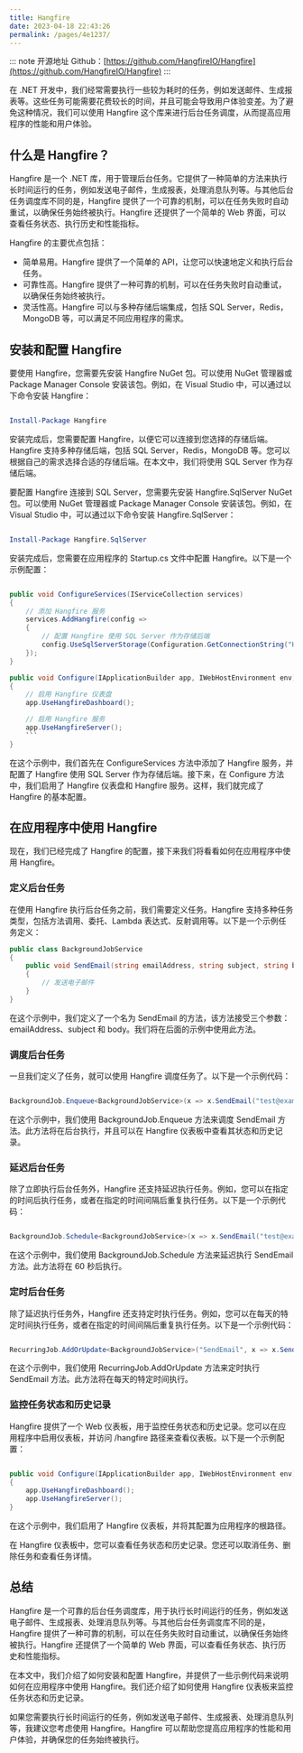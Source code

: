 ```yaml
---
title: Hangfire
date: 2023-04-18 22:43:26
permalink: /pages/4e1237/
---
```


::: note 开源地址
Github：[https://github.com/HangfireIO/Hangfire](https://github.com/HangfireIO/Hangfire)
:::

在 .NET 开发中，我们经常需要执行一些较为耗时的任务，例如发送邮件、生成报表等。这些任务可能需要花费较长的时间，并且可能会导致用户体验变差。为了避免这种情况，我们可以使用 Hangfire 这个库来进行后台任务调度，从而提高应用程序的性能和用户体验。
## 什么是 Hangfire？

Hangfire 是一个 .NET 库，用于管理后台任务。它提供了一种简单的方法来执行长时间运行的任务，例如发送电子邮件，生成报表，处理消息队列等。与其他后台任务调度库不同的是，Hangfire 提供了一个可靠的机制，可以在任务失败时自动重试，以确保任务始终被执行。Hangfire 还提供了一个简单的 Web 界面，可以查看任务状态、执行历史和性能指标。

Hangfire 的主要优点包括：
- 简单易用。Hangfire 提供了一个简单的 API，让您可以快速地定义和执行后台任务。
- 可靠性高。Hangfire 提供了一种可靠的机制，可以在任务失败时自动重试，以确保任务始终被执行。
- 灵活性高。Hangfire 可以与多种存储后端集成，包括 SQL Server，Redis，MongoDB 等，可以满足不同应用程序的需求。
## 安装和配置 Hangfire

要使用 Hangfire，您需要先安装 Hangfire NuGet 包。可以使用 NuGet 管理器或 Package Manager Console 安装该包。例如，在 Visual Studio 中，可以通过以下命令安装 Hangfire：

```powershell

Install-Package Hangfire
```



安装完成后，您需要配置 Hangfire，以便它可以连接到您选择的存储后端。Hangfire 支持多种存储后端，包括 SQL Server，Redis，MongoDB 等。您可以根据自己的需求选择合适的存储后端。在本文中，我们将使用 SQL Server 作为存储后端。

要配置 Hangfire 连接到 SQL Server，您需要先安装 Hangfire.SqlServer NuGet 包。可以使用 NuGet 管理器或 Package Manager Console 安装该包。例如，在 Visual Studio 中，可以通过以下命令安装 Hangfire.SqlServer：

```powershell

Install-Package Hangfire.SqlServer
```



安装完成后，您需要在应用程序的 Startup.cs 文件中配置 Hangfire。以下是一个示例配置：

```csharp

public void ConfigureServices(IServiceCollection services)
{
    // 添加 Hangfire 服务
    services.AddHangfire(config =>
    {
        // 配置 Hangfire 使用 SQL Server 作为存储后端
        config.UseSqlServerStorage(Configuration.GetConnectionString("Hangfire"));
    });
}

public void Configure(IApplicationBuilder app, IWebHostEnvironment env)
{
    // 启用 Hangfire 仪表盘
    app.UseHangfireDashboard();

    // 启用 Hangfire 服务
    app.UseHangfireServer();
    ```
}

```

在这个示例中，我们首先在 ConfigureServices 方法中添加了 Hangfire 服务，并配置了 Hangfire 使用 SQL Server 作为存储后端。接下来，在 Configure 方法中，我们启用了 Hangfire 仪表盘和 Hangfire 服务。这样，我们就完成了 Hangfire 的基本配置。

## 在应用程序中使用 Hangfire

现在，我们已经完成了 Hangfire 的配置，接下来我们将看看如何在应用程序中使用 Hangfire。

### 定义后台任务

在使用 Hangfire 执行后台任务之前，我们需要定义任务。Hangfire 支持多种任务类型，包括方法调用、委托、Lambda 表达式、反射调用等。以下是一个示例任务定义：

```csharp
public class BackgroundJobService
{
    public void SendEmail(string emailAddress, string subject, string body)
    {
        // 发送电子邮件
    }
}
```



在这个示例中，我们定义了一个名为 SendEmail 的方法，该方法接受三个参数：emailAddress、subject 和 body。我们将在后面的示例中使用此方法。
### 调度后台任务

一旦我们定义了任务，就可以使用 Hangfire 调度任务了。以下是一个示例代码：

```csharp

BackgroundJob.Enqueue<BackgroundJobService>(x => x.SendEmail("test@example.com", "Subject", "Body"));
```



在这个示例中，我们使用 BackgroundJob.Enqueue 方法来调度 SendEmail 方法。此方法将在后台执行，并且可以在 Hangfire 仪表板中查看其状态和历史记录。
### 延迟后台任务

除了立即执行后台任务外，Hangfire 还支持延迟执行任务。例如，您可以在指定的时间后执行任务，或者在指定的时间间隔后重复执行任务。以下是一个示例代码：

```csharp

BackgroundJob.Schedule<BackgroundJobService>(x => x.SendEmail("test@example.com", "Subject", "Body"), TimeSpan.FromSeconds(60));
```



在这个示例中，我们使用 BackgroundJob.Schedule 方法来延迟执行 SendEmail 方法。此方法将在 60 秒后执行。
### 定时后台任务

除了延迟执行任务外，Hangfire 还支持定时执行任务。例如，您可以在每天的特定时间执行任务，或者在指定的时间间隔后重复执行任务。以下是一个示例代码：

```csharp

RecurringJob.AddOrUpdate<BackgroundJobService>("SendEmail", x => x.SendEmail("test@example.com", "Subject", "Body"), Cron.Daily);
```



在这个示例中，我们使用 RecurringJob.AddOrUpdate 方法来定时执行 SendEmail 方法。此方法将在每天的特定时间执行。
### 监控任务状态和历史记录

Hangfire 提供了一个 Web 仪表板，用于监控任务状态和历史记录。您可以在应用程序中启用仪表板，并访问 /hangfire 路径来查看仪表板。以下是一个示例配置：

```csharp

public void Configure(IApplicationBuilder app, IWebHostEnvironment env)
{
    app.UseHangfireDashboard();
    app.UseHangfireServer();
}
```



在这个示例中，我们启用了 Hangfire 仪表板，并将其配置为应用程序的根路径。

在 Hangfire 仪表板中，您可以查看任务状态和历史记录。您还可以取消任务、删除任务和查看任务详情。
## 总结

Hangfire 是一个可靠的后台任务调度库，用于执行长时间运行的任务，例如发送电子邮件、生成报表、处理消息队列等。与其他后台任务调度库不同的是，Hangfire 提供了一种可靠的机制，可以在任务失败时自动重试，以确保任务始终被执行。Hangfire 还提供了一个简单的 Web 界面，可以查看任务状态、执行历史和性能指标。

在本文中，我们介绍了如何安装和配置 Hangfire，并提供了一些示例代码来说明如何在应用程序中使用 Hangfire。我们还介绍了如何使用 Hangfire 仪表板来监控任务状态和历史记录。

如果您需要执行长时间运行的任务，例如发送电子邮件、生成报表、处理消息队列等，我建议您考虑使用 Hangfire。Hangfire 可以帮助您提高应用程序的性能和用户体验，并确保您的任务始终被执行。
